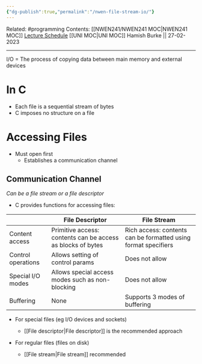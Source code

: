 ```yaml
---
{"dg-publish":true,"permalink":"/nwen-file-stream-io/"}
---
```


Related: #programming 
Contents: [[NWEN241/NWEN241 MOC\|NWEN241 MOC]]
[Lecture Schedule](https://ecs.wgtn.ac.nz/Courses/NWEN241_2023T1/LectureSchedule)
[[UNI MOC\|UNI MOC]]
Hamish Burke || 27-02-2023
***

I/O = The process of copying data between main memory and external devices

# In C

- Each file is a sequential stream of bytes
- C imposes no structure on a file

# Accessing Files

- Must open first
	- Establishes a communication channel

## Communication Channel

*Can be a file stream or a file descriptor*

- C provides functions for accessing files:

|                    | File Descriptor                                             | File Stream                                                    |
| ------------------ | ----------------------------------------------------------- | -------------------------------------------------------------- |
| Content access     | Primitive access: contents can be access as blocks of bytes | Rich access: contents can be formatted using format specifiers |
| Control operations | Allows setting of control params                            | Does not allow                                                 |
| Special I/O modes  | Allows special access modes such as non-blocking            | Does not allow                                                 |
| Buffering          | None                                                        | Supports 3 modes of buffering                                  |

- For special files (eg I/O devices and sockets)
	- [[File descriptor\|File descriptor]] is the recommended approach

- For regular files (files on disk)
	- [[File stream\|File stream]] recommended


